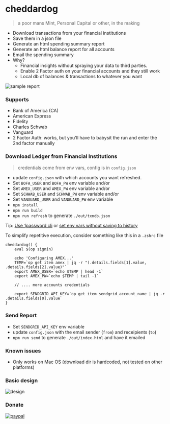 # cheddardog

> a poor mans Mint, Personal Capital or other, in the making

-   Download transactions from your financial institutions
-   Save them in a json file
-   Generate an html spending summary report
-   Generate an html balance report for all accounts
-   Email the spending summary
-   Why?
    -   Financial insights without spraying your data to third parties.
    -   Enable 2 Factor auth on your financial accounts and they still work
    -   Local db of balances & transactions to whatever you want

![sample report](https://user-images.githubusercontent.com/4343866/50465377-cb542f80-094b-11e9-9821-20239ad9cc56.png)

### Supports

-   Bank of America (CA)
-   American Express
-   Fidelity
-   Charles Schwab
-   Vanguard
-   2 Factor Auth: works, but you'll have to babysit the run and enter the 2nd factor manually

### Download Ledger from Financial Institutions

> credentials come from env vars, config is in `config.json`

-   update `config.json` with which accounts you want refreshed.
-   Set `BOFA_USER` and `BOFA_PW` env variable and/or
-   Set `AMEX_USER` and `AMEX_PW` env variable and/or
-   Set `SCHWAB_USER` and `SCHWAB_PW` env variable and/or
-   Set `VANGUARD_USER` and `VANGUARD_PW` env variable
-   `npm install`
-   `npm run build`
-   `npm run refresh` to generate `./out/txndb.json`

Tip: [Use 1password cli](https://support.1password.com/command-line/#appendix-session-management) or [set env vars without saving to history](https://www.google.com/search?rlz=1C5CHFA_enUS806US806&ei=LiMhXJXKIa7L0PEPnIyQiAM&q=run+command+without+saving+to+history+bash+zsh&oq=run+command+without+saving+to+history+bash+zsh&gs_l=psy-ab.3..35i39.4591.4949..5221...0.0..0.90.418.5......0....1..gws-wiz.......0i71j35i304i39.TG68M-kDrp4)

To simplify repetitive execution, consider something like this in a `.zshrc` file

```
cheddardog() {
    eval $(op signin)

    echo 'Configuring AMEX...'
    TEMP=`op get item amex | jq -r "(.details.fields[1].value, .details.fields[2].value)"`
    export AMEX_USER=`echo $TEMP | head -1`
    export AMEX_PW=`echo $TEMP | tail -1`

    // .... more accounts credentials

    export SENDGRID_API_KEY=`op get item sendgrid_account_name | jq -r .details.fields[0].value`
}
```

### Send Report

-   Set `SENDGRID_API_KEY` env variable
-   update `config.json` with the email sender (`from`) and receipients (`to`)
-   `npm run send` to generate `./out/index.html` and have it emailed

### Known issues

-   Only works on Mac OS (download dir is hardcoded, not tested on other platforms)

### Basic design

![design](https://user-images.githubusercontent.com/4343866/50530005-6e24bf00-0aae-11e9-88de-43332dd7da21.png)

### Donate

[![paypal](https://www.paypalobjects.com/en_US/i/btn/btn_donateCC_LG.gif)](https://www.paypal.com/cgi-bin/webscr?cmd=_s-xclick&hosted_button_id=XUWGTGEM9TDPG&source=url)
